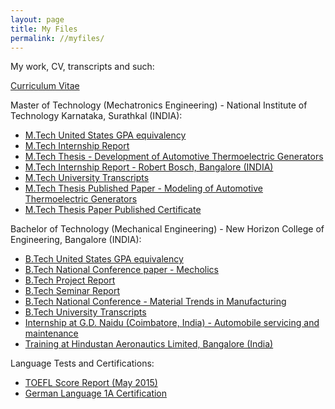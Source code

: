 ```yaml
---
layout: page
title: My Files
permalink: //myfiles/
---
```

My work, CV, transcripts and such:

[Curriculum Vitae](https://github.com/chethanrreddy/chethanrreddy.github.io/raw/master/files/Chethan_R_Reddy_CV.pdf)

Master of Technology (Mechatronics Engineering) - National Institute of Technology Karnataka, Surathkal (INDIA):

+ [M.Tech United States GPA equivalency](https://github.com/chethanrreddy/chethanrreddy.github.io/raw/master/files/MTechGPA_WES.pdf)
+ [M.Tech Internship Report](https://github.com/chethanrreddy/chethanrreddy.github.io/raw/master/files/MTech_Internship_report.pdf)
+ [M.Tech Thesis - Development of Automotive Thermoelectric Generators](https://github.com/chethanrreddy/chethanrreddy.github.io/raw/master/files/MTech_Thesis.pdf)
+ [M.Tech Internship Report - Robert Bosch, Bangalore (INDIA)](https://github.com/chethanrreddy/chethanrreddy.github.io/raw/master/files/Mtech_Internship_letter_correct.pdf)
+ [M.Tech University Transcripts](https://github.com/chethanrreddy/chethanrreddy.github.io/raw/master/files/NIT%20Official%20Transcript.pdf)
+ [M.Tech Thesis Published Paper - Modeling of Automotive Thermoelectric Generators](https://github.com/chethanrreddy/chethanrreddy.github.io/raw/master/files/Paper_Published.pdf)
+ [M.Tech Thesis Paper Published Certificate](https://github.com/chethanrreddy/chethanrreddy.github.io/raw/master/files/Paper_published_certificate.pdf)

Bachelor of Technology (Mechanical Engineering) - New Horizon College of Engineering, Bangalore (INDIA):

+ [B.Tech United States GPA equivalency](https://github.com/chethanrreddy/chethanrreddy.github.io/raw/master/files/BEGPA_WES.pdf)
+ [B.Tech National Conference paper - Mecholics](https://github.com/chethanrreddy/chethanrreddy.github.io/raw/master/files/BTech_Mecholics.pdf)
+ [B.Tech Project Report](https://github.com/chethanrreddy/chethanrreddy.github.io/raw/master/files/BTech_Projectreport.pdf)
+ [B.Tech Seminar Report](https://github.com/chethanrreddy/chethanrreddy.github.io/raw/master/files/BTech_Seminarreport.pdf)
+ [B.Tech National Conference - Material Trends in Manufacturing](https://github.com/chethanrreddy/chethanrreddy.github.io/raw/master/files/BTech_materials.pdf)
+ [B.Tech University Transcripts](https://github.com/chethanrreddy/chethanrreddy.github.io/raw/master/files/VTU%20Official%20Transcript.pdf)
+ [Internship at G.D. Naidu (Coimbatore, India) - Automobile servicing and maintenance](https://github.com/chethanrreddy/chethanrreddy.github.io/raw/master/files/G.D.%20Naidu.pdf)
+ [Training at Hindustan Aeronautics Limited, Bangalore (India)](https://github.com/chethanrreddy/chethanrreddy.github.io/raw/master/files/H.A.L..pdf)

Language Tests and Certifications:

+ [TOEFL Score Report (May 2015)](https://github.com/chethanrreddy/chethanrreddy.github.io/raw/master/files/TOEFL_Score_Report.pdf)
+ [German Language 1A Certification](https://github.com/chethanrreddy/chethanrreddy.github.io/raw/master/files/German1a_certificate.pdf)
